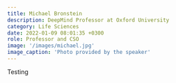 ```yaml
---
title: Michael Bronstein
description: DeepMind Professor at Oxford University
category: Life Sciences
date: 2022-01-09 08:01:35 +0300
role: Professor and CSO
image: '/images/michael.jpg'
image_caption: 'Photo provided by the speaker'
---
```

Testing